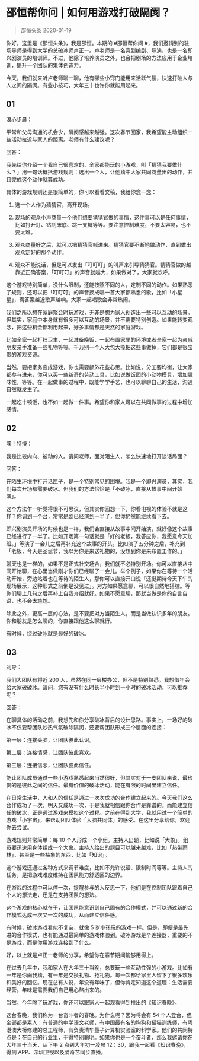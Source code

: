 # 邵恒帮你问 | 如何用游戏打破隔阂？
> 邵恒头条
2020-01-19

你好，这里是《邵恒头条》，我是邵恒。本期的 #邵恒帮你问 #，我们邀请到的驻场导师是得到大学的总破冰师卢正一。卢老师是一名喜剧编剧、导演，也是一名即兴剧演员的培训师。不过，他除了培养演员之外，也会把剧场的方法应用于企业培训，提升一个团队的集体创造力。

今天，我们就来听卢老师聊一聊，他有哪些小窍门能用来活跃气氛，快速打破人与人之间的隔阂。有些小技巧，大年三十也许你就能用起来。

## 01

浪心步晨：

平常和父母沟通的机会少，隔阂感越来越强。这次春节回家，我希望能主动组织一些活动拉近与家人的距离。老师有什么建议呢？

回答：

我先给你介绍一个我自己很喜欢的、全家都能玩的小游戏，叫「猜猜我要做什么？」用一句话概括游戏规则：选出一个人，让他猜中大家共同商量出的动作，并且完成这个动作就算成功。

具体的游戏规则还是很简单的，你可以看看文稿，我给你念一念：

1. 选一个人作为猜猜官，离开现场。

2. 现场的观众小声商量一个他们想要猜猜官做的事情，这件事可以是任何事情，比如打开灯、钻到床底、跳一支舞等等。要注意控制难度，不要太容易，也不要太难。

3. 观众商量好之后，就可以把猜猜官喊进来。猜猜官要不断地做动作，直到做出观众定好的那个动作。

4. 观众不能说话，但是可以发出「叮叮叮」的叫声来引导猜猜官。猜猜官做的越靠近正确答案，「叮叮叮」的声音就越大，如果做对了，大家就欢呼。

这个游戏特别简单，没什么限制，还能按照不同的人，定制不同的动作。如果熟悉了规则，还可以把「叮叮叮」的声音换成唱一首大家都熟悉的歌，比如「小星星」，离答案越近歌声越响。大家一起唱歌会非常热闹。

我们之所以想在家庭聚会时玩游戏，无非是想为家人创造出一些可以互动的场景。但其实，家庭中本身就有很多可以互动的场景，并不需要特别创造。如果能转变观念，把这些机会都利用起来，好多事情都是天然的家庭游戏。

比如全家一起打扫卫生，一起准备晚饭，一起布置家里的环境或者全家一起为亲戚朋友亲手准备一些礼物等等。千万别一个人大包大揽把这些事做掉，它们都是很宝贵的游戏资源。

当然，要把家务变成游戏，你也需要额外花些心思。比如说，分工要均衡，让大家都参与进来，你可以买一些新奇的劳动工具，比如说做饭团的小动物模具，增加趣味性，等等。在一起做事的过程中，既能学学手艺，也可以聊聊自己的生活，沟通自然就发生了。

一起吃十顿饭，也不如一起做一件事。希望你和家人可以在共同做事的过程中增加感情。

## 02

噢！特慢：

我是比较内向、被动的人。请问老师，面对陌生人，怎么快速地打开谈话局面？

 回答：

在陌生环境中打开话匣子，是一个特别常见的困境。我是一个即兴演员，其实，我们每次开场都需要破冰。但我们的方法恰恰是「不破冰，直接从故事中间开始演」。

这个方法乍一听觉得很不可思议，但其实你回想一下，你看电视的体验不就是这样？你调到一个台，常常是剧已经演到一半了，但你仍然能继续看下去。

即兴剧演员开场的时候也是一样，我们会直接从故事中间开始演，就好像这个故事已经进行了一半了。比如开场第一句话就是「好的老板，我答应你，我愿意今天加班。」等演了一会儿之后再补充这个故事的开头。比如演了五分钟之后，补充到「老板，今天是圣诞节，我以为你是来送礼物的，没想到你是来布置工作的。」

聊天也是一样的，如果不是正式社交场合，我们就不必特别开场。你可以直接从中间开始聊，在心里当做刚才你们已经聊了一会儿。举个例子，如果你在等待一个活动开始，旁边站着也在等待的陌生人，那你可以直接开口说「还挺期待今天下午的现场展示，这种形式之前倒是没见过」。对方如果愿意聊，可以很自然地搭腔。等你们聊上几句之后再补上自我介绍就好。如果不愿意聊，那就当做是你的自言自语，也不会太尴尬。

除此之外，更高一层的心法，是不要把对方当陌生人，而是当做认识多年的朋友。你和朋友是怎么聊的，你直接跟他这么聊就行。

有时候，绕过破冰就是最好的破冰。

## 03

刘导：

我们大团队有将近 200 人，虽然在同一层楼办公，但不是特别熟悉。我想借年会给大家破破冰。请问，您有没有什么时长半小时到一小时的破冰活动，可以推荐呢？

回答：

在聊具体的活动之前，我想先和你分享破冰背后的设计思路。事实上，一场好的破冰不仅要帮团队炒热气氛破除隔阂，还要帮团队形成三个层面的连接：

第一层：连接头脑，让团队彼此认识。

第二层：连接情感，让团队彼此喜欢。

第三层：连接信念，让团队彼此信任。

能让团队成员通过一些小游戏熟悉起来当然很好，但其实对于一支团队来说，最珍贵的是彼此之间的信任。最有价值的破冰活动，能在有限的时间里建立信任。

在日常生活中，人和人的信任是通过一次次成功的合作建立起来的。今天我们这么合作成功了一次，明天又成功一次，于是我就相信跟你合作是靠谱的。而能建立信任的破冰，正是通过游戏来模拟这个过程。之前在得到大学，我就用过一个简单的游戏「小宇宙」，来帮助团队体验「大脑共同体」的感受。在这里分享给你，欢迎你去尝试。

游戏规则非常简单：每 10 个人形成一个小组。主持人出题，比如说「大象」，组员要迅速用身体组成一个大象。主持人给出的题目可以越来越难，比如「热带雨林」，甚至是一些抽象的东西，比如「知识」。

这个游戏还通过各种方式来调节难度，比如不允许说话、限制时间等等。主持人的任务，是把游戏难度维持在团队能力舒适区的边界。

在游戏的过程中可以停一次，提醒参与的人反思一下，他们是在控制团队跟着自己个人的想法走，还是在支持团队的想法。

这个游戏的核心就在于，让团队能意识到自己固有的合作模式，并可以通过新的合作模式达成一次又一次的成功，从而建立信任感。

有时候，破冰游戏看似不复杂，就像 5 岁小孩玩的游戏一样。但是，即便是最先进的合作模式，也有能通过最简单的游戏体验到。破冰游戏是个连接器，重要的不是游戏，而是你用游戏连接到了什么。

好，以上就是卢正一老师的分享，希望你在春节期间能够用得上。

在过去几年中，我和家人在大年三十当晚，总要玩一些互动性强的小游戏。比如有一年是你画我猜，有一年是交换礼物、抢礼物。每一次都给家里人留下了很多欢乐和美好的回忆。现在总有人说，年没有年味了，但你肯定知道这个道理：生活需要经营。年味是需要我们自己用心熬出来的。

当然，今年除了玩游戏，你还可以跟家人一起观看得到推出的《知识春晚》。

这台春晚，我们称为一台奋斗者的春晚。为什么呢？因为将会有 54 个人登台，但全部都是素人：有普通的中学语文老师，有中国最有名的狗狗和猫猫训练师，有粤港澳大桥修建的总工程师，有负责清华量子计算机实验室的科学家。他们的共同特点是：在自己的行业里，干得特别聪明。如果你也是一个奋斗者，那么我邀请你在大年三十当天，从下午 2 点到大年初一凌晨 12：30，跟我一起看《知识春晚》，得到 APP、深圳卫视以及爱奇艺同步直播。